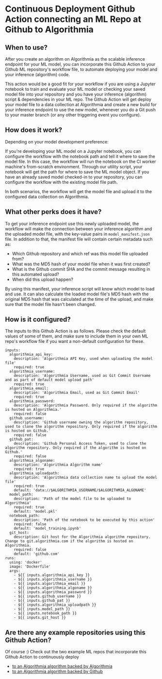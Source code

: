 # Continuous Deployment Github Action connecting an ML Repo at Github to Algorithmia

## When to use?
After you create an algorithm on Algorithmia as the scalable inference endpoint for your ML model, you can incorporate this Github Action to your Github ML repository's workflow file, to automate deploying your model and your inference (algorithm) code.

This action would be a good fit for your workflow if you are using a Jupyter notebook to train and evaluate your ML model or checking your saved model file into your repository and you have your inference (algorithm) script & dependencies in your ML repo. The Github Action will get deploy your model file to a data collection at Algorithmia and create a new build for your inference endpoint to use the new model, whenever you do a Git push to your master branch (or any other triggering event you configure).

## How does it work?

Depending on your model development preference:

If you're developing your ML model on a Jupyter notebook, you can configure the workflow with the notebook path and tell it where to save the model file. In this case, the workflow will run the notebook on the CI worker machine's from-scratch environment. Through our utility script, your notebook will get the path for where to save the ML model object.
If you have an already saved model checked-in to your repository, you can configure the workflow with the existing model file path.

In both scenarios, the workflow will get the model file and upload it to the configured data collection on Algorithmia. 

## What other perks does it have?
To get your inference endpoint use this newly uploaded model, the workflow will make the connection between your inference algorithm and the uploaded model file, with the key-value pairs in  `model_manifest.json` file.
In addition to that, the manifest file will contain certain metadata such as:
- Which Github repository and which ref was this model file uploaded from?
- What was the MD5 hash of your model file when it was first created?
- What is the Github commit SHA and the commit message resulting in this automated upload?
- When did this upload happen?

By using this manifest, your inference script will know which model to load and use. It can also calculate the loaded model file's MD5 hash with the original MD5 hash that was calculated at the time of the upload, and make sure that the model file hasn't been changed.  

## How is it configured?

The inputs to this Github Action is as follows. Please check the default values of some of them, and make sure to include them in your own ML repo's workflow file if you want a non-default configuration for these. 

```
inputs:
  algorithmia_api_key:
    description: 'Algorithmia API Key, used when uploading the model file'
    required: true
  algorithmia_username:
    description: 'Algorithmia Username, used as Git Commit Username and as part of default model upload path'
    required: true
  algorithmia_email:
    description: 'Algorithmia Email, used as Git Commit Email'
    required: true
  algorithmia_password:
    description: 'Algorithmia Password. Only required if the algorithm is hosted on Algorithmia.'
    required: false
  github_username:
    description: 'Github username owning the algorithm repository, used to clone the algorithm repository. Only required if the algorithm is hosted on Github.'
    required: false
  github_pat:
    description: 'Github Personal Access Token, used to clone the algorithm repository. Only required if the algorithm is hosted on Github.'
    required: false  
  algorithmia_algoname:
    description: 'Algorithmia Algorithm name'
    required: true
  algorithmia_uploadpath:
    description: 'Algorithmia data collection name to upload the model file'
    required: true
    default: 'data://$ALGORITHMIA_USERNAME/$ALGORITHMIA_ALGONAME'
  model_path:
    description: 'Path of the model file to be uploaded to Algorithmia'
    required: true
    default: 'model.pkl'  
  notebook_path:
    description: 'Path of the notebook to be executed by this action'
    required: false
    default: 'model_training.ipynb'
  git_host:
    description: Git host for the Algorithmia algorithm repository. Change to git.algorithmia.com if the algorithm is hosted on Algorithmia.
    required: false
    default: 'github.com'
runs:
  using: 'docker'
  image: 'Dockerfile'
  args:
    - ${{ inputs.algorithmia_api_key }}
    - ${{ inputs.algorithmia_username }}
    - ${{ inputs.algorithmia_email }}
    - ${{ inputs.algorithmia_algoname }}
    - ${{ inputs.algorithmia_password }}
    - ${{ inputs.github_username }}
    - ${{ inputs.github_pat }}
    - ${{ inputs.algorithmia_uploadpath }}
    - ${{ inputs.model_path }}
    - ${{ inputs.notebook_path }}
    - ${{ inputs.git_host }}
```


## Are there any example repositories using this Github Action?
Of course :) Check out the two example ML repos that incorporate this Github Action to continuously deploy
  * [to an Algorithmia algorithm backed by Algorithmia](https://github.com/algorithmiaio/githubactions-modeldeployment-demo-algorithmiaalgo)
  * [to an Algorithmia algorithm backed by Github](https://github.com/algorithmiaio/githubactions-modeldeployment-demo-githubalgo)
 
